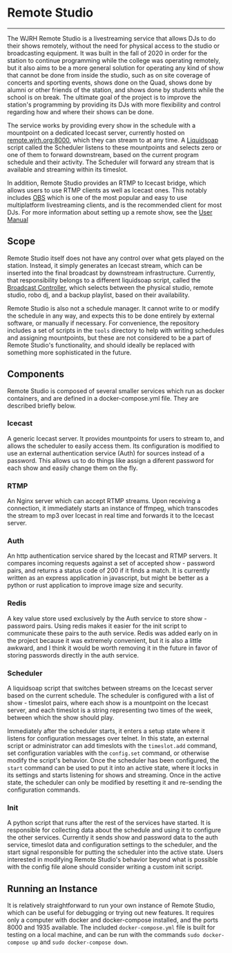 # Remote Studio

---
The WJRH Remote Studio is a livestreaming service that allows DJs to do their shows remotely, without the need for physical access to the studio or broadcasting equipment. It was built in the fall of 2020 in order for the station to continue programming while the college was operating remotely, but it also aims to be a more general solution for operating any kind of show that cannot be done from inside the studio, such as on site coverage of concerts and sporting events, shows done on the Quad, shows done by alumni or other friends of the station, and shows done by students while the school is on break. The ultimate goal of the project is to improve the station's programming by providing its DJs with more flexibility and control regarding how and where their shows can be done. 

The service works by providing every show in the schedule with a mountpoint on a dedicated Icecast server, currently hosted on [remote.wjrh.org:8000](http://remote.wjrh.org:8000), which they can stream to at any time. A [Liquidsoap](https://www.liquidsoap.info/) script called the Scheduler listens to these mountpoints and selects zero or one of them to forward downstream, based on the current program schedule and their activity. The Scheduler will forward any stream that is available and streaming within its timeslot.

In addition, Remote Studio provides an RTMP to Icecast bridge, which allows users to use RTMP clients as well as Icecast ones. This notably includes [OBS](https://obsproject.com/) which is one of the most popular and easy to use multiplatform livestreaming clients, and is the recommended client for most DJs. 
For more information about setting up a remote show, see the [User Manual](https://github.com/WJRH-Engineering/remote-studio/blob/master/user-manual.md)


## Scope

Remote Studio itself does not have any control over what gets played on the station. Instead, it simply generates an Icecast stream, which can be inserted into the final broadcast by downstream infrastructure. Currently, that responsibility belongs to a different liquidsoap script, called the [Broadcast Controller](TODO), which selects between the physical studio, remote studio, robo dj, and a backup playlist, based on their availability.

Remote Studio is also not a schedule manager. It cannot write to or modify the schedule in any way, and expects this to be done entirely by external software, or manually if necessary. For convenience, the repository includes a set of scripts in the `tools` directory to help with writing schedules and assigning mountpoints, but these are not considered to be a part of Remote Studio's functionality, and should ideally be replaced with something more sophisticated in the future.

## Components

Remote Studio is composed of several smaller services which run as docker containers, and are defined in a docker-compose.yml file. They are described briefly below.

### Icecast

A generic Icecast server. It provides mountpoints for users to stream to, and allows the scheduler to easily access them. Its configuration is modified to use an external authentication service (Auth) for sources instead of a password. This allows us to do things like assign a diferent password for each show and easily change them on the fly. 

### RTMP 

An Nginx server which can accept RTMP streams. Upon receiving a connection, it immediately starts an instance of ffmpeg, which transcodes the stream to mp3 over Icecast in real time and forwards it to the Icecast server.

### Auth

An http authentication service shared by the Icecast and RTMP servers. It compares incoming requests against a set of accepted show - password pairs, and returns a status code of 200 if it finds a match. It is currently written as an express application in javascript, but might be better as a python or rust application to improve image size and security.

### Redis

A key value store used exclusively by the Auth service to store show - password pairs. Using redis makes it easier for the init script to communicate these pairs to the auth service. Redis was added early on in the project because it was extremely convenient, but it is also a little awkward, and I think it would be worth removing it in the future in favor of storing passwords directly in the auth service.

### Scheduler

A liquidsoap script that switches between streams on the Icecast server based on the current schedule. The scheduler is configured with a list of show - timeslot pairs, where each show is a mountpoint on the Icecast server, and each timeslot is a string representing two times of the week, between which the show should play.

Immediately after the scheduler starts, it enters a setup state where it listens for configuration messages over telnet. In this state, an external script or administrator can add timeslots with the `timeslot.add` command, set configuration variables with the `config.set` command, or otherwise modify the script's behavior. Once the scheduler has been configured, the `start` command can be used to put it into an active state, where it locks in its settings and starts listening for shows and streaming. Once in the active state, the scheduler can only be modified by resetting it and re-sending the configuration commands. 

### Init

A python script that runs after the rest of the services have started. It is responsible for collecting data about the schedule and using it to configure the other services. Currently it sends show and password data to the auth service, timeslot data and configuration settings to the scheduler, and the start signal responsible for putting the scheduler into the active state. Users interested in modifying Remote Studio's behavior beyond what is possible with the config file alone should consider writing a custom init script.

## Running an Instance

It is relatively straightforward to run your own instance of Remote Studio, which can be useful for debugging or trying out new features. It requires only a computer with docker and docker-compose installed, and the ports 8000 and 1935 available. The included `docker-compose.yml` file is built for testing on a local machine, and can be run with the commands `sudo docker-compose up` and `sudo docker-compose down`.

